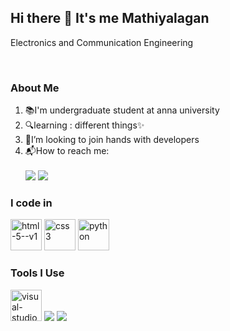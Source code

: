 ## Hi there 👋 It's me Mathiyalagan
<p>Electronics and Communication Engineering</p>
<br>
<h3>About Me</h3>
<ol type="bullet">
<li>📚I'm undergraduate student at anna university </li>
<li>🔍learning : different things✨
<li>🌱I’m looking to join hands with developers</li>
<li>📬How to reach me:</li>
<br/><img src="https://img.shields.io/badge/Gmail-D14836?style=for-the-badge&logo=gmail&logoColor=white"/>

  <img src="https://img.shields.io/badge/LinkedIn-0077B5?style=for-the-badge&logo=linkedin&logoColor=white">
</ol>

<h3>I code in</h3>

<img height="50" width="50" src="https://img.icons8.com/color/48/html-5--v1.png" alt="html-5--v1"/>           <img height="50" width="50" src="https://img.icons8.com/color/48/css3.png" alt="css3"/>
  <img height="50" width="50" src="https://img.icons8.com/3d-fluency/94/python.png" alt="python"/>
<h3>Tools I Use</h3>
<img width="50" height="50" src="https://img.icons8.com/color/48/visual-studio-code-2019.png" alt="visual-studio-code-2019"/>
<img src="https://leetcard.jacoblin.cool/Mathiyalagan?theme=dark&font=Freehand&ext=contest&site=cn/">


  <img src="https://github-readme-activity-graph.vercel.app/graph?username=Mathiyalagann&bg_color=0c0c0d&color=edebf4&line=1565e5&point=c2bcbc&area=true&hide_border=true)](https://github.com/ashutosh00710/github-readme-activity-graph">
